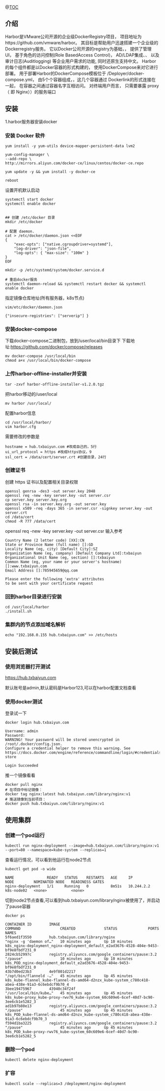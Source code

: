 @[TOC](harbor安装)

## 介绍

Harbor是VMware公司开源的企业级DockerRegistry项目，
项目地址为https://github.com/vmware/harbor。
其目标是帮助用户迅速搭建一个企业级的Dockerregistry服务。
它以Docker公司开源的registry为基础，，
提供了管理UI， 
基于角色的访问控制(Role BasedAccess Control)，
AD/LDAP集成、、
以及审计日志(Auditlogging) 等企业用户需求的功能,
同时还原生支持中文。
Harbor的每个组件都是以Docker容器的形式构建的，
使用DockerCompose来对它进行部署。
用于部署Harbor的DockerCompose模板位于 /Deployer/docker-compose.yml，
由5个个容器组成，，这几个容器通过 Dockerlink的形式连接在一起，
在容器之间通过容器名字互相访问。
对终端用户而言，
只需要暴露 proxy （ 即 Nginx））的服务端口

## 安装

1.harbor服务器安装docker

### 安装 Docker 软件

```shell script
yum install -y yum-utils device-mapper-persistent-data lvm2

yum-config-manager \
--add-repo \
http://mirrors.aliyun.com/docker-ce/linux/centos/docker-ce.repo

yum update -y && yum install -y docker-ce

reboot

```

设置开机默认启动

```shell script
systemctl start docker
systemctl enable docker
```

```shell script

## 创建 /etc/docker 目录
mkdir /etc/docker

# 配置 daemon.
cat > /etc/docker/daemon.json <<EOF 
{
    "exec-opts": ["native.cgroupdriver=systemd"], 
    "log-driver": "json-file", 
    "log-opts": { "max-size": "100m" } 
}
EOF 

mkdir -p /etc/systemd/system/docker.service.d 

# 重启docker服务 
systemctl daemon-reload && systemctl restart docker && systemctl enable docker

```


指定镜像仓库地址(所有服务器，k8s节点)
```shell script
vim/etc/docker/daemon.json 

{"insecure-registries": ["serverip"] }
```

### 安装docker-compose

下载docker-compose二进制包，放到/user/local/bin目录下
下载地址:https://github.com/docker/compose/releases

```shell script
mv docker-compose /usr/local/bin
chmod a+x /usr/local/bin/docker-compose
```

### 上传harbor-offline-installer并安装

```shell script
tar -zxvf harbor-offline-installer-v1.2.0.tgz

```

把harbor移动的/user/local
```shell script
mv harbor /usr/local/
```

配置harbor信息
```shell script
cd /usr/local/harbor/
vim harbor.cfg
```

需要修改的参数是
```shell script
hostname = hub.txbaiyun.com #改成自己的，5行
ui_url_protocol = https #改成https协议，9
ssl_cert = /data/cert/server.crt #创建目录，24行

```

### 创建证书

创建 https 证书以及配置相关目录权限
```shell script
openssl genrsa -des3 -out server.key 2048 
openssl req -new -key server.key -out server.csr 
cp server.key server.key.org 
openssl rsa -in server.key.org -out server.key 
openssl x509 -req -days 365 -in server.csr -signkey server.key -out server.crt 
cd /data/cert 
chmod -R 777 /data/cert
```

openssl req -new -key server.key -out server.csr 输入参考

```shell script
Country Name (2 letter code) [XX]:CN
State or Province Name (full name) []:GD
Locality Name (eg, city) [Default City]:SZ
Organization Name (eg, company) [Default Company Ltd]:txbaiyun
Organizational Unit Name (eg, section) []:txbaiyun
Common Name (eg, your name or your server's hostname) []:www.txbaiyun.com
Email Address []:785945659@qq.com

Please enter the following 'extra' attributes
to be sent with your certificate request

```

### 回到harbor目录进行安装
```shell script
cd /usr/local/harbor
./install.sh
```

### 集群内的节点添加域名解析
```shell script
echo "192.168.0.155 hub.txbaiyun.com" >> /etc/hosts
```

## 安装后测试

### 使用浏览器打开测试

https://hub.txbaiyun.com

默认账号是admin,默认密码是Harbor123,可以在harbor配置文档查看


### 使用docker测试

登录试一下

```shell script
docker login hub.txbaiyun.com

Username: admin
Password: 
WARNING! Your password will be stored unencrypted in /root/.docker/config.json.
Configure a credential helper to remove this warning. See
https://docs.docker.com/engine/reference/commandline/login/#credentials-store

Login Succeeded
```

推一个镜像看看
```shell script
docker pull nginx
# 在项目中标记镜像：
docker tag nginx:latest hub.txbaiyun.com/library/nginx:v1
# 推送镜像到当前项目：
docker push hub.txbaiyun.com/library/nginx:v1

```

## 使用集群

### 创建一个pod运行

```shell script
kubectl run nginx-deployment --image=hub.txbaiyun.com/library/nginx:v1 --port=80 --namespace=kube-system --replicas=1
```

查看运行情况，可以看到他运行在node2节点
```shell script
kubectl get pod -o wide

NAME               READY   STATUS    RESTARTS   AGE     IP           NODE         NOMINATED NODE   READINESS GATES
nginx-deployment   1/1     Running   0          8m51s   10.244.2.2   k8s-node02   <none>           <none>

```

切到node2节点查看,可以看到hub.txbaiyun.com/library/nginx被使用了，并启动了pause容器
```shell script
docker ps

CONTAINER ID        IMAGE                                               COMMAND                  CREATED             STATUS              PORTS               NAMES
5f6aed1f3550        hub.txbaiyun.com/library/nginx                      "nginx -g 'daemon of…"   10 minutes ago      Up 10 minutes                           k8s_nginx-deployment_nginx-deployment_default_e2ad3676-4528-404e-9453-bf9e8fbdf231_0
2824cb52997c        registry.aliyuncs.com/google_containers/pause:3.2   "/pause"                 10 minutes ago      Up 10 minutes                           k8s_POD_nginx-deployment_default_e2ad3676-4528-404e-9453-bf9e8fbdf231_0
43b7d0ed23b3        4e9f801d2217                                        "/opt/bin/flanneld -…"   45 minutes ago      Up 45 minutes                           k8s_kube-flannel_kube-flannel-ds-amd64-d2nzx_kube-system_c780c418-abea-438e-91a3-6c6ebdcf9b70_4
3bee19475967        43940c34f24f                                        "/usr/local/bin/kube…"   45 minutes ago      Up 45 minutes                           k8s_kube-proxy_kube-proxy-rwv76_kube-system_60c609e6-6cef-40d7-bc90-3ee6cb1e5282_3
ad1b97b80e13        registry.aliyuncs.com/google_containers/pause:3.2   "/pause"                 45 minutes ago      Up 45 minutes                           k8s_POD_kube-flannel-ds-amd64-d2nzx_kube-system_c780c418-abea-438e-91a3-6c6ebdcf9b70_3
f594d1ba3225        registry.aliyuncs.com/google_containers/pause:3.2   "/pause"                 45 minutes ago      Up 45 minutes                           k8s_POD_kube-proxy-rwv76_kube-system_60c609e6-6cef-40d7-bc90-3ee6cb1e5282_5
```

### 删除一个pod

```shell script
kubectl delete nginx-deployment
```

### 扩容
```shell script
kubectl scale --replicas=3 /deployment/nginx-deployment
```